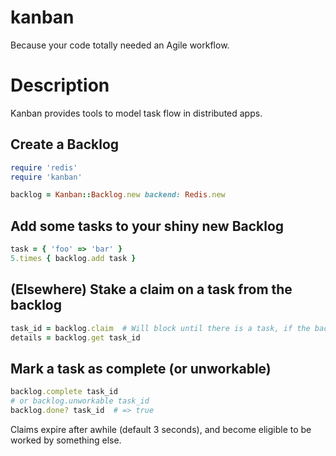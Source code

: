 # kanban
Because your code totally needed an Agile workflow.

Description
===========
Kanban provides tools to model task flow in distributed apps.

Create a Backlog
----------------
```ruby
require 'redis'
require 'kanban'

backlog = Kanban::Backlog.new backend: Redis.new
```

Add some tasks to your shiny new Backlog
----------------------------------------
```ruby
task = { 'foo' => 'bar' }
5.times { backlog.add task }
```

(Elsewhere) Stake a claim on a task from the backlog
----------------------------------------------------
```ruby
task_id = backlog.claim  # Will block until there is a task, if the backlog is empty or all tasks are being worked.
details = backlog.get task_id
```

Mark a task as complete (or unworkable)
---------------------------------------
```ruby
backlog.complete task_id
# or backlog.unworkable task_id
backlog.done? task_id  # => true
```

Claims expire after awhile (default 3 seconds), and become eligible to be worked by something else.
